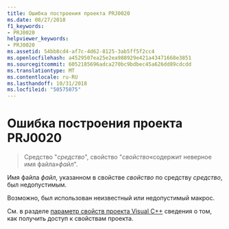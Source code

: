 ```yaml
---
title: Ошибка построения проекта PRJ0020
ms.date: 08/27/2018
f1_keywords:
- PRJ0020
helpviewer_keywords:
- PRJ0020
ms.assetid: 54bb8cd4-af7c-4d62-8125-3ab5ff5f2cc4
ms.openlocfilehash: a4529507ea25e2ea988929e421a43471668e3851
ms.sourcegitcommit: 6052185696adca270bc9bdbec45a626dd89cdcdd
ms.translationtype: MT
ms.contentlocale: ru-RU
ms.lasthandoff: 10/31/2018
ms.locfileid: "50575075"
---
```

# <a name="project-build-error-prj0020"></a>Ошибка построения проекта PRJ0020

> Средство "*средство*", свойство "*свойство*«содержит неверное имя файла»*файл*".

Имя файла *файл*, указанном в свойстве *свойство* по средству *средство*, был недопустимым.

Возможно, был использован неизвестный или недопустимый макрос.

См. в разделе [параметр свойств проекта Visual C++](../../ide/working-with-project-properties.md) сведения о том, как получить доступ к свойствам проекта.